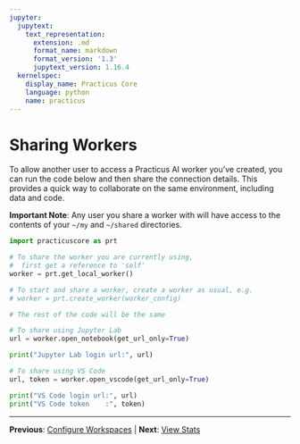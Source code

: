 ```yaml
---
jupyter:
  jupytext:
    text_representation:
      extension: .md
      format_name: markdown
      format_version: '1.3'
      jupytext_version: 1.16.4
  kernelspec:
    display_name: Practicus Core
    language: python
    name: practicus
---
```


# Sharing Workers

To allow another user to access a Practicus AI worker you’ve created, you can run the code below and then share the connection details. This provides a quick way to collaborate on the same environment, including data and code.

**Important Note**: Any user you share a worker with will have access to the contents of your `~/my` and `~/shared` directories.

```python
import practicuscore as prt 

# To share the worker you are currently using,
#  first get a reference to 'self'
worker = prt.get_local_worker()

# To start and share a worker, create a worker as usual, e.g.
# worker = prt.create_worker(worker_config)

# The rest of the code will be the same
```

```python
# To share using Jupyter Lab
url = worker.open_notebook(get_url_only=True)

print("Jupyter Lab login url:", url)
```

```python
# To share using VS Code
url, token = worker.open_vscode(get_url_only=True)

print("VS Code login url:", url)
print("VS Code token    :", token)
```


---

**Previous**: [Configure Workspaces](configure-workspaces.md) | **Next**: [View Stats](view-stats.md)
